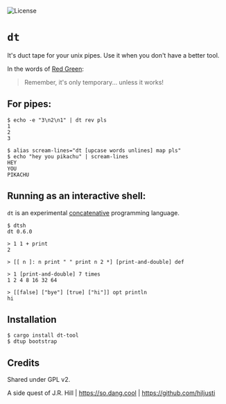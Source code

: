 ![License](https://img.shields.io/github/license/hiljusti/dt)

# `dt`

It's duct tape for your unix pipes. Use it when you don't have a better tool.

In the words of [Red Green](https://www.redgreen.com):

> Remember, it's only temporary... unless it works!

## For pipes:

```
$ echo -e "3\n2\n1" | dt rev pls
1
2
3

$ alias scream-lines="dt [upcase words unlines] map pls"
$ echo "hey you pikachu" | scream-lines
HEY
YOU
PIKACHU
```

## Running as an interactive shell:

`dt` is an experimental [concatenative](https://concatenative.org/wiki/view/Concatenative%20language)
programming language.

```
$ dtsh
dt 0.6.0

> 1 1 + print
2

> [[ n ]: n print " " print n 2 *] [print-and-double] def

> 1 [print-and-double] 7 times
1 2 4 8 16 32 64 

> [[false] ["bye"] [true] ["hi"]] opt println
hi
```

## Installation

```shell
$ cargo install dt-tool
$ dtup bootstrap
```

## Credits

Shared under GPL v2.

A side quest of J.R. Hill | https://so.dang.cool | https://github.com/hiljusti
